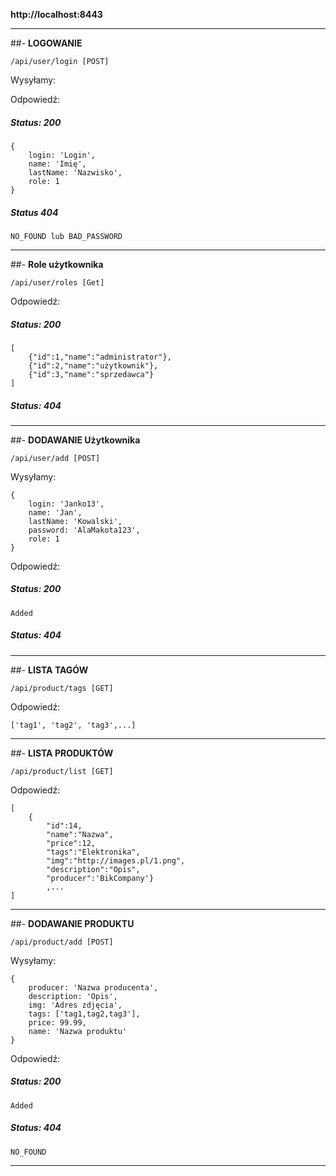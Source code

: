**http://localhost:8443**
********************************
##- **LOGOWANIE**

`/api/user/login [POST]`

Wysyłamy: 

    
Odpowiedź:

##### Status: 200
    {
        login: 'Login', 
        name: 'Imię', 
        lastName: 'Nazwisko', 
        role: 1
    }

##### Status 404

`NO_FOUND lub BAD_PASSWORD`
********************************

##- **Role użytkownika**

`/api/user/roles [Get]`


Odpowiedź:

##### Status: 200
    [
        {"id":1,"name":"administrator"},
        {"id":2,"name":"użytkownik"},
        {"id":3,"name":"sprzedawca"}
    ]
##### Status: 404
********************************

##- **DODAWANIE Użytkownika**

`/api/user/add [POST]`

Wysyłamy:
 
    {
        login: 'Janko13',
        name: 'Jan',
        lastName: 'Kowalski',
        password: 'AlaMakota123',
        role: 1
    }

Odpowiedź:

##### Status: 200
    Added
##### Status: 404
********************************

##- **LISTA TAGÓW**

`/api/product/tags [GET]`

Odpowiedź:

    ['tag1', 'tag2', 'tag3',...]

********************************

##- **LISTA PRODUKTÓW**

`/api/product/list [GET]`

Odpowiedź:
    
    [
        {
            "id":14,
            "name":"Nazwa",
            "price":12,
            "tags":"Elektronika",
            "img":"http://images.pl/1.png",
            "description":"Opis",
            "producer":'BikCompany'}
            ,...
    ]

********************************

##- **DODAWANIE PRODUKTU**

`/api/product/add [POST]`

Wysyłamy:
 
    {
        producer: 'Nazwa producenta',
        description: 'Opis',
        img: 'Adres zdjęcia',
        tags: ['tag1,tag2,tag3'],
        price: 99.99,
        name: 'Nazwa produktu'
    }

Odpowiedź:

##### Status: 200
    Added
##### Status: 404
    NO_FOUND
********************************